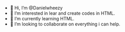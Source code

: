 - 👋 Hi, I’m @Danielwheezy
- 👀 I’m interested in lear and create codes in HTML.
- 🌱 I’m currently learning HTML.
- 💞️ I’m looking to collaborate on everything i can help.
<!--- 📫 How to reach me

Danielwheezy/Danielwheezy is a ✨ special ✨ repository because its `README.md` (this file) appears on your GitHub profile.
You can click the Preview link to take a look at your changes.
--->
